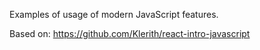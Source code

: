 Examples of usage of modern JavaScript features.

Based on: https://github.com/Klerith/react-intro-javascript